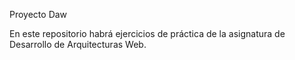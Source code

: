 Proyecto Daw

En este repositorio habrá ejercicios de práctica de la asignatura de Desarrollo de Arquitecturas Web.